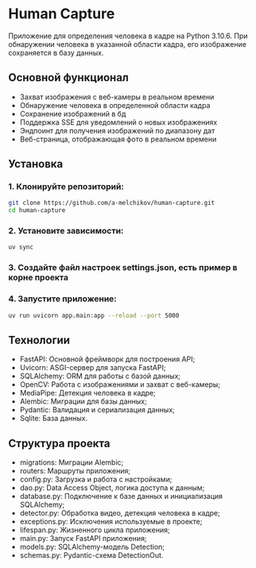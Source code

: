 # Human Capture

Приложение для определения человека в кадре на Python 3.10.6.
При обнаружении человека в указанной области кадра, его изображение сохраняется в базу данных.

## Основной функционал

- Захват изображения с веб-камеры в реальном времени
- Обнаружение человека в определенной области кадра
- Сохранение изображений в бд
- Поддержка SSE для уведомлений о новых изображениях
- Эндпоинт для получения изображений по диапазону дат
- Веб-страница, отображающая фото в реальном времени

## Установка

### 1. Клонируйте репозиторий:

```bash
git clone https://github.com/a-melchikov/human-capture.git
cd human-capture
```

### 2. Установите зависимости:

```bash
uv sync
```

### 3. Создайте файл настроек settings.json, есть пример в корне проекта

### 4. Запустите приложение:

```bash
uv run uvicorn app.main:app --reload --port 5000
```

## Технологии

- FastAPI: Основной фреймворк для построения API;
- Uvicorn: ASGI-сервер для запуска FastAPI;
- SQLAlchemy: ORM для работы с базой данных;
- OpenCV: Работа с изображениями и захват с веб-камеры;
- MediaPipe: Детекция человека в кадре;
- Alembic: Миграции для базы данных;
- Pydantic: Валидация и сериализация данных;
- Sqlite: База данных.

## Структура проекта

- migrations: Миграции Alembic;
- routers: Маршруты приложения;
- config.py: Загрузка и работа с настройками;
- dao.py: Data Access Object, логика доступа к данным;
- database.py: Подключение к базе данных и инициализация SQLAlchemy;
- detector.py: Обработка видео, детекция человека в кадре;
- exceptions.py: Исключения используемые в проекте;
- lifespan.py: Жизненного цикла приложения;
- main.py: Запуск FastAPI приложения;
- models.py: SQLAlchemy-модель Detection;
- schemas.py: Pydantic-схема DetectionOut.
